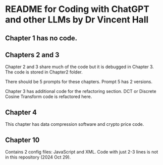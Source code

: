 # README for Coding with ChatGPT and other LLMs by Dr Vincent Hall

## Chapter 1 has no code.


## Chapters 2 and 3
Chapter 2 and 3 share much of the code but it is debugged in Chapter 3.
The code is stored in Chapter2 folder.

There should be 5 prompts for these chapters.
Prompt 5 has 2 versions.

Chapter 3 has additional code for the refactoring section.
DCT or Discrete Cosine Transform code is refactored here.

## Chapter 4 
This chapter has data compression software and crypto price code.

## Chapter 10

Contains 2 config files: JavaScript and XML.
Code with just 2-3 lines is not in this repository (2024 Oct 29).
